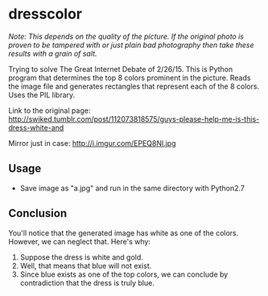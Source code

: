 # dresscolor

*Note: This depends on the quality of the picture. If the original photo is proven to be tampered with or just plain bad photography then take these results with a grain of salt.*

Trying to solve The Great Internet Debate of 2/26/15. This is Python program that determines the top 8 colors prominent in the picture. Reads the image file and generates rectangles that represent each of the 8 colors. Uses the PIL library.

Link to the original page: http://swiked.tumblr.com/post/112073818575/guys-please-help-me-is-this-dress-white-and

Mirror just in case: http://i.imgur.com/EPEQ8Nl.jpg

<h2>Usage</h2>

* Save image as "a.jpg" and run in the same directory with Python2.7

<h2>Conclusion</h2>

You'll notice that the generated image has white as one of the colors. However, we can neglect that. Here's why:
  1. Suppose the dress is white and gold.
  2. Well, that means that blue will not exist.
  3. Since blue exists as one of the top colors, we can conclude by contradiction that the dress is truly blue.
